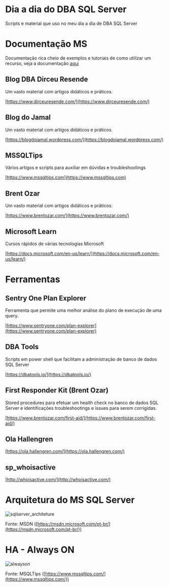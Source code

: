 # Dia a dia do DBA SQL Server

Scripts e material que uso no meu dia a dia de DBA SQL Server

# Documentação MS
Documentação rica cheio de exemplos e tutoriais de como utilizar um recurso, veja a documentação [aqui](https://docs.microsoft.com/pt-br/sql/?view=sql-server-2017)

## Blog DBA Dirceu Resende
Um vasto material com artigos didáticos e práticos.

[https://www.dirceuresende.com/](https://www.dirceuresende.com/)

## Blog do Jamal
Um vasto material com artigos didáticos e práticos.

[https://blogdojamal.wordpress.com/](https://blogdojamal.wordpress.com/)

## MSSQLTips
Vários artigos e scripts para auxiliar em dúvidas e troubleshootings

[https://www.mssqltips.com](https://www.mssqltips.com)

## Brent Ozar
Um vasto material com artigos didáticos e práticos.

[https://www.brentozar.com/](https://www.brentozar.com/)

## Microsoft Learn
Cursos rápidos de várias tecnologias Microsoft

[https://docs.microsoft.com/en-us/learn/](https://docs.microsoft.com/en-us/learn/)

# Ferramentas

## Sentry One Plan Explorer

Ferramenta que permite uma melhor análise do plano de execução de uma query.

[https://www.sentryone.com/plan-explorer](https://www.sentryone.com/plan-explorer)

## DBA Tools

Scripts em power shell que facilitam a administração de banco de dados SQL Server

[https://dbatools.io/](https://dbatools.io/)

## First Responder Kit (Brent Ozar)
Stored procedures para efetuar um health check no banco de dados SQL Server e identificações troubleshootings e issues para serem corrigidas.

[https://www.brentozar.com/first-aid/](https://www.brentozar.com/first-aid/)

## Ola Hallengren 

[https://ola.hallengren.com/](https://ola.hallengren.com/)

## sp_whoisactive

[http://whoisactive.com/](http://whoisactive.com/)

# Arquitetura do MS SQL Server

![sqlserver_architeture](https://social.msdn.microsoft.com/Forums/getfile/127035)

Fonte: MSDN ([https://msdn.microsoft.com/pt-br/](https://msdn.microsoft.com/pt-br/))

# HA - Always ON

![alwayson](https://www.mssqltips.com/tipimages2/4717_Figure02.jpg)

Fonte: MSQLTips ([https://www.mssqltips.com/](https://www.mssqltips.com/))
